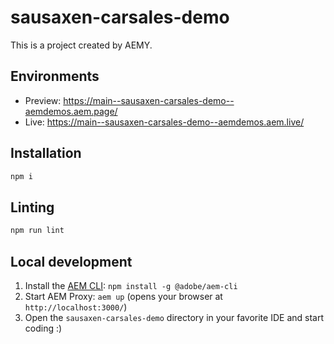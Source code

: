 # sausaxen-carsales-demo

This is a project created by AEMY.

## Environments

- Preview: https://main--sausaxen-carsales-demo--aemdemos.aem.page/
- Live: https://main--sausaxen-carsales-demo--aemdemos.aem.live/

## Installation

```sh
npm i
```

## Linting

```sh
npm run lint
```

## Local development

1. Install the [AEM CLI](https://github.com/adobe/helix-cli): `npm install -g @adobe/aem-cli`
1. Start AEM Proxy: `aem up` (opens your browser at `http://localhost:3000/`)
1. Open the `sausaxen-carsales-demo` directory in your favorite IDE and start coding :)